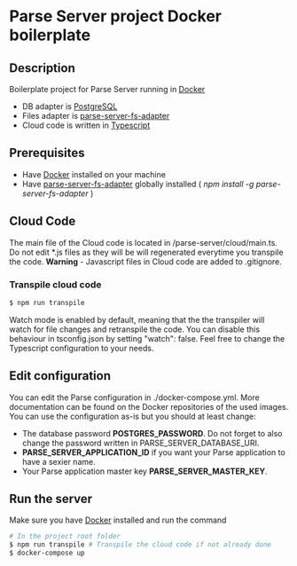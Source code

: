 # Parse Server project Docker boilerplate

## Description

Boilerplate project for Parse Server running in [Docker](https://hub.docker.com/r/parseplatform/parse-server/)
* DB adapter is [PostgreSQL](https://hub.docker.com/_/postgres/)
* Files adapter is [parse-server-fs-adapter](https://github.com/parse-server-modules/parse-server-fs-adapter)
* Cloud code is written in [Typescript](https://www.typescriptlang.org/)

## Prerequisites

* Have [Docker](https://www.docker.com/) installed on your machine
* Have [parse-server-fs-adapter](https://github.com/parse-server-modules/parse-server-fs-adapter) globally installed ( *npm install -g parse-server-fs-adapter* )

## Cloud Code
The main file of the Cloud code is located in /parse-server/cloud/main.ts.
Do not edit *.js files as they will be will regenerated everytime you transpile the code.
**Warning** - Javascript files in Cloud code are added to .gitignore.

### Transpile cloud code
```sh
$ npm run transpile
```
Watch mode is enabled by default, meaning that the the transpiler will watch for file changes and retranspile the code.
You can disable this behaviour in tsconfig.json by setting "watch": false.
Feel free to change the Typescript configuration to your needs.

## Edit configuration
You can edit the Parse configuration in ./docker-compose.yml. More documentation can be found on the Docker repositories of the used images.
You can use the configuration as-is but you should at least change:
* The database password **POSTGRES_PASSWORD**.
Do not forget to also change the password written in PARSE_SERVER_DATABASE_URI.
* **PARSE_SERVER_APPLICATION_ID** if you want your Parse application to have a sexier name.
* Your Parse application master key **PARSE_SERVER_MASTER_KEY**.

## Run the server
Make sure you have [Docker](https://www.docker.com/) installed and run the command
```sh
# In the project root folder
$ npm run transpile # Transpile the cloud code if not already done
$ docker-compose up
```
